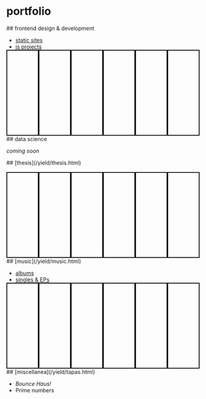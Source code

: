 

<style>
    .portfolio-section ul {
		margin-bottom: 0;
	}
	.portfolio-blocks {
		height: 16em;
		display: flex;
		margin-top: 1rem;
	}
	ul~.portfolio-blocks {
	  margin-top: 0;
	}
	.p-block {
		flex-grow: 1;
		border: 2px solid #060606;
		transition: 250ms;
	}
	.p-block:hover {
		flex-grow: 3;
	}
	.p-block a {
		display: block;
		width: 100%;
		height: 100%;
	}
</style>


# portfolio


<section class="portfolio-section" id="fdd">
## frontend design & development

* [static sites](./statics.html)
* [js projects](./js.html)


<style>
	#static-layout-assignment {
	  background: url(../img/yield/staticsjs/project-static-layout.png);
	  background-size: cover;
	}
	#old-resume {
	  background: url(../img/yield/staticsjs/rescssume.png);
	  background-size: cover;	  
	}
	#old-dteli-versions {
	  background: url(../img/yield/oldsites/v2tc.png);
	  background-size: cover;
	}
	#discsearcher {
	  background: url(../img/yield/staticsjs/discsearcher.png);
	  background-size: cover;
	}
	#blue-badge {
	  background: url(../img/yield/staticsjs/eksward.png);
		background-size: cover;
	}
	#red-badge {
	  background: url(../img/yield/staticsjs/vloeistof.png);
		background-size: cover;
	}
</style>
<div class="portfolio-blocks">
<div class="p-block" id="static-layout-assignment"><a href="/yield/statics.html#twelve-forty-nine"></a></div>
<div class="p-block" id="old-resume"><a href="/yield/statics.html#old-resume"></a></div>
<div class="p-block" id="old-dteli-versions"><a href="/yield/statics.html#old-dteli-versions"></a></div>
<div class="p-block" id="discsearcher"><a href="/yield/js.html#discsearcher"></a></div>
<div class="p-block" id="blue-badge"><a href="/yield/js.html#blue-badge"></a></div>
<div class="p-block" id="red-badge"><a href="/yield/js.html#red-badge"></a></div>
</div>
</section>


<section class="portfolio-section" id="data">
## data science

*coming soon*

<!-- <div class="portfolio-blocks"> -->
<!-- 	<div class="p-block"> -->
<!-- 	</div> -->
<!-- 	<div class="p-block"> -->
<!-- 	</div> -->
<!-- 	<div class="p-block"> -->
<!-- 	</div> -->
<!-- 	<div class="p-block"> -->
<!-- 	</div> -->
<!-- 	<div class="p-block"> -->
<!-- 	</div> -->
<!-- </div> -->
</section>

<section class="portfolio-section" id="thesis">
## [thesis](/yield/thesis.html)

<style>
    .p-block {
	  background-size: cover;
	}
	#feature-comparison {
	  background: url(../img/yield/thesis/feature-comparison.png);
	  background-size: cover;
	}
	#fstt {
	  background: url(../img/yield/thesis/fstt.png);
	  background-size: cover;
	}
	#rt-algorithm {
	  background: url(../img/yield/thesis/rt-algorithm.png);
	  background-size: cover;
	}
	#ca {
	  background: url(../img/yield/thesis/ca.png);
	  background-size: cover;
	}
	#ca-tc {
	  background: url(../img/yield/thesis/ca-tc.png);
	  background-size: cover;
	}
	#anoky-code {
	  background: url(../img/yield/thesis/anoky-code.png);
	  background-size: cover;
	}
</style>
<div class="portfolio-blocks">
<div class="p-block" id="feature-comparison"></div>
<div class="p-block" id="fstt"></div>
<div class="p-block" id="rt-algorithm"></div>
<div class="p-block" id="ca"></div>
<div class="p-block" id="ca-tc"></div>
<div class="p-block" id="anoky-code"></div>
</div>
</section>

<section class="portfolio-section" id="music">
## [music](/yield/music.html)

* [albums](/yield/music.html#album-list)
* [singles & EPs](/yield/music.html#singles-eps-list)

<style>
    .p-block {
	  background-size: cover;
	}
	#services-minus {
	  background: url(../img/yield/music/services-minus.jpg);
	  background-size: cover;
	}
	#services-plus {
	  background: url(../img/yield/music/services-plus.jpg);
	  background-size: cover;
	}
	#variations-on-watching {
	  background: url(../img/yield/music/variations-on-watching.jpg);
	  background-size: cover;
	}
	#its-me {
	  background: url(../img/yield/music/its-me.jpg);
	  background-size: cover;
	}
	#remnants-ep {
	  background: url(../img/yield/music/remnants-ep.jpg);
	  background-size: cover;
	}
	#extants-ep {
	  background: url(../img/yield/music/extants-ep.jpg);
	  background-size: cover;
	}
</style>
<div class="portfolio-blocks">
<div class="p-block" id="services-minus"><a href="/yield/music.html#services-minus"></a></div>
<div class="p-block" id="services-plus"><a href="/yield/music.html#services-plus"></a></div>
<div class="p-block" id="variations-on-watching"><a href="/yield/music.html#variations-on-watching"></a></div>
<div class="p-block" id="its-me"><a href="/yield/music.html#its-me"></a></div>
<div class="p-block" id="remnants-ep"><a href="/yield/music.html#remnants-ep"></a></div>
<div class="p-block" id="extants-ep"><a href="/yield/music.html#extants-ep"></a></div>
</div>
</section>

<section class="portfolio-section" id="misc">
## [miscellanea](/yield/tapas.html)

* *Bounce Haus!*
* Prime numbers

</section>
